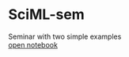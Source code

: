 # SciML-sem
Seminar with two simple examples\
[open notebook](https://colab.research.google.com/github/Vovcick/SciML-sem/blob/main/PIML_student_v2.ipynb)
